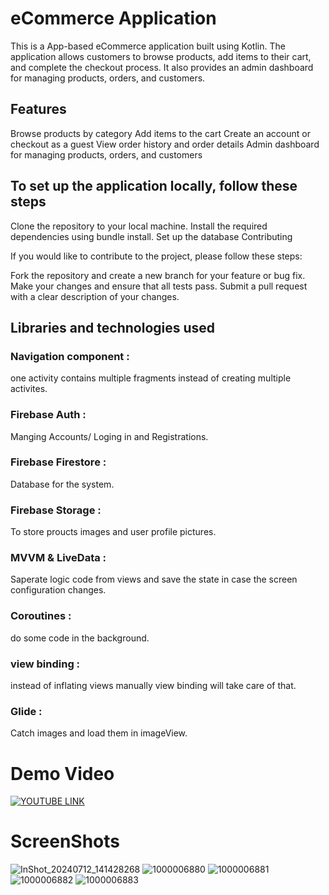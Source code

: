 # eCommerce Application 

This is a App-based eCommerce application built using Kotlin. The application allows customers to browse products, add items to their cart, and complete the checkout process. It also provides an admin dashboard for managing products, orders, and customers.

## Features

Browse products by category
Add items to the cart 
Create an account or checkout as a guest
View order history and order details
Admin dashboard for managing products, orders, and customers

## To set up the application locally, follow these steps 

Clone the repository to your local machine.
Install the required dependencies using bundle install.
Set up the database 
Contributing

If you would like to contribute to the project, please follow these steps:

Fork the repository and create a new branch for your feature or bug fix.
Make your changes and ensure that all tests pass.
Submit a pull request with a clear description of your changes.

## Libraries and technologies used 

### Navigation component :
one activity contains multiple fragments instead of creating multiple activites.
### Firebase Auth : 
Manging Accounts/ Loging in and Registrations.
### Firebase Firestore :
Database for the system.
### Firebase Storage :
To store proucts images and user profile pictures.
### MVVM & LiveData : 
Saperate logic code from views and save the state in case the screen configuration changes.
### Coroutines : 
do some code in the background.
### view binding : 
instead of inflating views manually view binding will take care of that.
### Glide : 
Catch images and load them in imageView.

# Demo Video
[![**YOUTUBE LINK**](https://img.youtube.com/vi/JoCoy0IZEu0/hqdefault.jpg)](https://youtu.be/JoCoy0IZEu0?si=IuIh90QcxFK6COE2)


# ScreenShots

![InShot_20240712_141428268](https://github.com/user-attachments/assets/2a394201-233a-40e3-84ff-5978461963c6)
![1000006880](https://github.com/user-attachments/assets/30cd8c49-0699-417d-b6a2-0b078a95adb2)
![1000006881](https://github.com/user-attachments/assets/76cdcd4c-6e27-4be4-9438-0e001cf9f52f)
![1000006882](https://github.com/user-attachments/assets/16b4eddc-7e12-451c-9c1f-3231a13d0a6c)
![1000006883](https://github.com/user-attachments/assets/b7a845bd-ed11-4d5f-8815-7ba68763d1dc)
